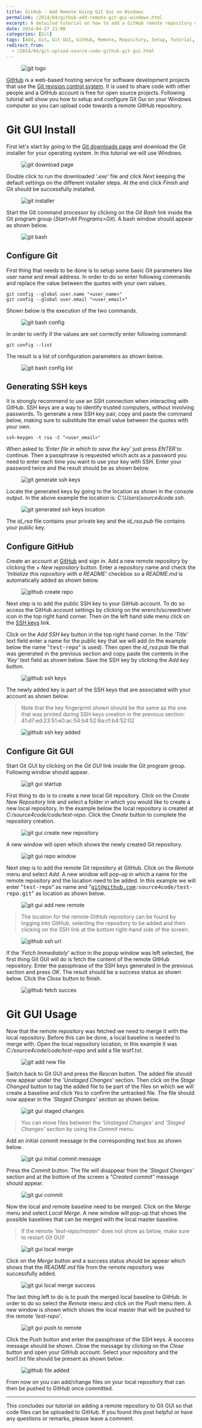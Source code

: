 ```yaml
---
title: GitHub - Add Remote Using Git Gui on Windows
permalink: /2014/04/github-add-remote-git-gui-windows.html
excerpt: A detailed tutorial on how to add a GitHub remote repository using Git Gui on Windows.
date: 2014-04-27 21:00
categories: [Git]
tags: [Add, Git, Git GUI, GitHub, Remote, Repository, Setup, Tutorial, upload code, Windows]
redirect_from:
  - /2014/04/git-upload-source-code-github-git-gui.html
---
```


<figure>
    <img src="{{ site.url }}/assets/images/logos/git-logo.png" alt="git logo" class="logo">
</figure>

[GitHub](https://github.com/) is a web-based hosting service for software development projects that use the [Git revision control system](https://git-scm.com/). It is used to share code with other people and a GitHub account is free for open source projects. Following tutorial will show you how to setup and configure Git Gui on your Windows computer so you can upload code towards a remote GitHub repository.

# Git GUI Install

First let's start by going to the [Git downloads page](http://git-scm.com/downloads) and download the Git installer for your operating system. In this tutorial we will use Windows.

<figure>
    <img src="{{ site.url }}/assets/images/git/git-download-page.png" alt="git download page">
</figure>

Double click to run the downloaded <var>'.exe'</var> file and click <var>Next</var> keeping the default settings on the different installer steps. At the end click <var>Finish</var> and Git should be successfully installed.

<figure>
    <img src="{{ site.url }}/assets/images/git/git-installer.png" alt="git installer">
</figure>


Start the Git command processor by clicking on the <var>Git Bash</var> link inside the Git program group (<var>Start&gt;All Programs&gt;Git</var>). A bash window should appear as shown below.

<figure>
    <img src="{{ site.url }}/assets/images/git/git-bash.png" alt="git bash">
</figure>

## Configure Git
 
First thing that needs to be done is to setup some basic Git parameters like user name and email address. In order to do so enter following commands and replace the value between the quotes with your own values.

``` plaintext
git config --global user.name "<user_name>"
git config --global user.email "<user_email>"
```

Shown below is the execution of the two commands.

<figure>
    <img src="{{ site.url }}/assets/images/git/git-bash-config.png" alt="git bash config">
</figure>

In order to verify if the values are set correctly enter following command:

``` plaintext
git config --list
```
The result is a list of configuration parameters as shown below.

<figure>
    <img src="{{ site.url }}/assets/images/git/git-bash-config-list.png" alt="git bash config list">
</figure>

## Generating SSH keys

It is strongly recommend to use an SSH connection when interacting with GitHub. SSH keys are a way to identify trusted computers, without involving passwords. To generate a new SSH key pair, copy and paste the command below, making sure to substitute the email value between the quotes with your own.

``` plaintext
ssh-keygen -t rsa -C "<user_email>"
```

When asked to <var>'Enter file in which to save the key'</var> just press <var>ENTER</var> to continue. Then a passphrase is requested which acts as a password you need to enter each time you want to use your key with SSH. Enter your password twice and the result should be as shown below.

<figure>
    <img src="{{ site.url }}/assets/images/git/git-generate-ssh-keys.png" alt="git generate ssh keys">
</figure>

Locate the generated keys by going to the location as shown in the console output. In the above example the location is: <var>C:\Users\source4code\.ssh</var>.

<figure>
    <img src="{{ site.url }}/assets/images/git/git-generated-ssh-keys-location.png" alt="git generated ssh keys location">
</figure>

The <var>id_rsa</var> file contains your private key and the <var>id_rsa.pub</var> file contains your public key.

## Configure GitHub

Create an account at [GitHub](https://github.com/) and sign in. Add a new remote repository by clicking the <var>+ New repository</var> button. Enter a repository name and check the <var>'Initialize this repository with a README'</var> checkbox so a <var>README.md</var> is automatically added as shown below.

<figure>
    <img src="{{ site.url }}/assets/images/git/github-create-repo.png" alt="github create repo">
</figure>

Next step is to add the public SSH key to your GitHub account. To do so access the GitHub account settings by clicking on the wrench/screwdriver icon in the top right hand corner. Then on the left hand side menu click on the [SSH keys](https://github.com/settings/ssh) link.

Click on the <var>Add SSH key</var> button in the top right hand corner. In the <var>'Title'</var> text field enter a name for the public key that we will add (in the example below the name "<kbd>test-repo</kbd>" is used). Then open the <var>id_rsa.pub</var> file that was generated in the previous section and copy paste the contents in the <var>'Key'</var> text field as shown below. Save the SSH key by clicking the <var>Add key</var> button.

<figure>
    <img src="{{ site.url }}/assets/images/git/github-ssh-keys.png" alt="github ssh keys">
</figure>

The newly added key is part of the SSH keys that are associated with your account as shown below.

> Note that the key fingerprint shown should be the same as the one that was printed during SSH keys creation in the previous section: 41:d7:ed:23:51:e0:ac:54:b4:52:6a:cf:b4:52:02

<figure>
    <img src="{{ site.url }}/assets/images/git/github-ssh-key-added.png" alt="github ssh key added">
</figure>

## Configure Git GUI

Start Git GUI by clicking on the <var>Git GUI</var> link inside the Git program group. Following window should appear.

<figure>
    <img src="{{ site.url }}/assets/images/git/git-gui-startup.png" alt="git gui startup">
</figure>

First thing to do is to create a new local Git repository. Click on the <var>Create New Repository</var> link and select a folder in which you would like to create a new local repository. In the example below the local repository is created at <var>C:/source4code/code/test-repo</var>. Click the <var>Create</var> button to complete the repository creation.

<figure>
    <img src="{{ site.url }}/assets/images/git/git-gui-create-new-repository.png" alt="git gui create new repository">
</figure>

A new window will open which shows the newly created Git repository.

<figure>
    <img src="{{ site.url }}/assets/images/git/git-gui-repo-window.png" alt="git gui repo window">
</figure>

Next step is to add the remote Git repository at GitHub. Click on the <var>Remote</var> menu and select <var>Add</var>. A new window will pop-up in which a name for the remote repository and the location need to be added. In this example we will enter "<kbd>test-repo</kbd>" as name and "<kbd>git@github.com:source4code/test-repo.git</kbd>" as location as shown below.

<figure>
    <img src="{{ site.url }}/assets/images/git/git-gui-add-new-remote.png" alt="git gui add new remote">
</figure>

> The location for the remote GitHub repository can be found by logging into GitHub, selecting the repository to be added and then clicking on the SSH link at the bottom right-hand side of the screen.

<figure>
    <img src="{{ site.url }}/assets/images/git/github-ssh-url.png" alt="github ssh url">
</figure>

If the <var>'Fetch Immediately'</var> action in the popup window was left selected, the first thing Git GUI will do is fetch the content of the remote GitHub repository. Enter the passphrase of the SSH keys generated in the previous section and press <var>OK</var>. The result should be a success status as shown below. Click the <var>Close</var> button to finish.

<figure>
    <img src="{{ site.url }}/assets/images/git/github-fetch-succes.png" alt="github fetch succes">
</figure>

# Git GUI Usage

Now that the remote repository was fetched we need to merge it with the local repository. Before this can be done, a local baseline is needed to merge with. Open the local repository location, in this example it was <var>C:/source4code/code/test-repo</var> and add a file <var>test1.txt</var>.

<figure>
    <img src="{{ site.url }}/assets/images/git/git-add-new-file.png" alt="git add new file">
</figure>

Switch back to Git GUI and press the <var>Rescan</var> button. The added file should now appear under the <var>'Unstaged Changes'</var> section. Then click on the <var>Stage Changed</var> button to tag the added file to be part of the files on which we will create a baseline and click <var>Yes</var> to confirm the untracked file. The file should now appear in the <var>'Staged Changes'</var> section as shown below.

<figure>
    <img src="{{ site.url }}/assets/images/git/git-gui-staged-changes.png" alt="git gui staged changes">
</figure>

> You can move files between the <var>'Unstaged Changes'</var> and <var>'Staged Changes'</var> section by using the <var>Commit</var> menu.

Add an initial commit message in the corresponding text box as shown below.

<figure>
    <img src="{{ site.url }}/assets/images/git/git-gui-initial-commit-message.png" alt="git gui initial commit message">
</figure>

Press the <var>Commit</var> button. The file will disappear from the <var>'Staged Changes'</var> section and at the bottom of the screen a <var>"Created commit"</var> message should appear.

<figure>
    <img src="{{ site.url }}/assets/images/git/git-gui-commit.png" alt="git gui commit">
</figure>

Now the local and remote baseline need to be merged. Click on the <var>Merge</var> menu and select <var>Local Merge</var>. A new window will pop-up that shows the possible baselines that can be merged with the local master baseline.

> If the remote <var>'test-repo/master'</var> does not show as below, make sure to restart Git GUI!

<figure>
    <img src="{{ site.url }}/assets/images/git/git-gui-local-merge.png" alt="git gui local merge">
</figure>

Click on the <var>Merge</var> button and a success status should be appear which shows that the <var>README.md</var> file from the remote repository was successfully added.

<figure>
    <img src="{{ site.url }}/assets/images/git/git-gui-local-merge-success.png" alt="git gui local merge success">
</figure>

The last thing left to do is to push the merged local baseline to GitHub. In order to do so select the <var>Remote</var> menu and click on the <var>Push</var> menu item. A new window is shown which shows the local master that will be pushed to the remote <var>'test-repo'</var>.

<figure>
    <img src="{{ site.url }}/assets/images/git/git-gui-push-to-remote.png" alt="git gui push to remote">
</figure>

Click the <var>Push</var> button and enter the passphrase of the SSH keys. A success message should be shown. Close the message by clicking on the <var>Close</var> button and open your GitHub account. Select your repository and the <var>test1.txt</var> file should be present as shown below.

<figure>
    <img src="{{ site.url }}/assets/images/git/github-file-added.png" alt="github file added">
</figure>

From now on you can add/change files on your local repository that can then be pushed to GitHub once committed.

---

This concludes our tutorial on adding a remote repository to Git GUI so that code files can be uploaded to GitHub. If you found this post helpful or have any questions or remarks, please leave a comment.